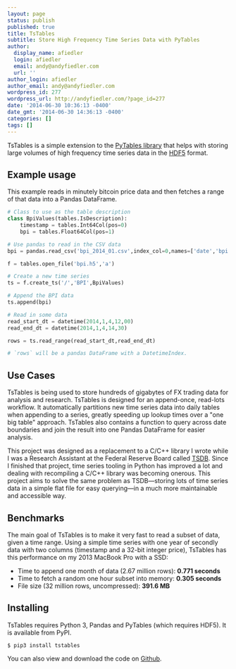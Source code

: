 ```yaml
---
layout: page
status: publish
published: true
title: TsTables
subtitle: Store High Frequency Time Series Data with PyTables
author:
  display_name: afiedler
  login: afiedler
  email: andy@andyfiedler.com
  url: ''
author_login: afiedler
author_email: andy@andyfiedler.com
wordpress_id: 277
wordpress_url: http://andyfiedler.com/?page_id=277
date: '2014-06-30 10:36:13 -0400'
date_gmt: '2014-06-30 14:36:13 -0400'
categories: []
tags: []
---
```

TsTables is a simple extension to the [PyTables library](http://pytables.github.io/) that helps with storing large volumes of high frequency time series data in the [HDF5](http://www.hdfgroup.org/) format.

## Example usage

This example reads in minutely bitcoin price data and then fetches a range of that data into a Pandas DataFrame.

```python
# Class to use as the table description
class BpiValues(tables.IsDescription):
    timestamp = tables.Int64Col(pos=0)
    bpi = tables.Float64Col(pos=1)

# Use pandas to read in the CSV data
bpi = pandas.read_csv('bpi_2014_01.csv',index_col=0,names=['date','bpi'],parse_dates=True)

f = tables.open_file('bpi.h5','a')

# Create a new time series
ts = f.create_ts('/','BPI',BpiValues)

# Append the BPI data
ts.append(bpi)

# Read in some data
read_start_dt = datetime(2014,1,4,12,00)
read_end_dt = datetime(2014,1,4,14,30)

rows = ts.read_range(read_start_dt,read_end_dt)

# `rows` will be a pandas DataFrame with a DatetimeIndex.
```

## Use Cases

TsTables is being used to store hundreds of gigabytes of FX trading data for analysis and research. TsTables is designed for an append-once, read-lots workflow. It automatically partitions new time series data into daily tables when appending to a series, greatly speeding up lookup times over a "one big table" approach. TsTables also contains a function to query across date boundaries and join the result into one Pandas DataFrame for easier analysis.

This project was designed as a replacement to a C/C++ library I wrote while I was a Research Assistant at the Federal Reserve Board called [TSDB](/projects/time-series-database). Since I finished that project, time series tooling in Python has improved a lot and dealing with recompiling a C/C++ library was becoming onerous. This project aims to solve the same problem as TSDB—storing lots of time series data in a simple flat file for easy querying—in a much more maintainable and accessible way.

<h2>Benchmarks</h2>

The main goal of TsTables is to make it very fast to read a subset of data, given a time range. Using a simple time series with one year of secondly data with two columns (timestamp and a 32-bit integer price), TsTables has this performance on my 2013 MacBook Pro with a SSD:

 * Time to append one month of data (2.67 million rows): **0.771 seconds**
 * Time to fetch a random one hour subset into memory: **0.305 seconds**
 * File size (32 million rows, uncompressed): **391.6 MB**


## Installing
TsTables requires Python 3, Pandas and PyTables (which requires HDF5). It is available from PyPI.

```
$ pip3 install tstables
```

You can also view and download the code on <a title="TsTables Github" href="https://github.com/afiedler/tstables" target="_blank">Github</a>.
